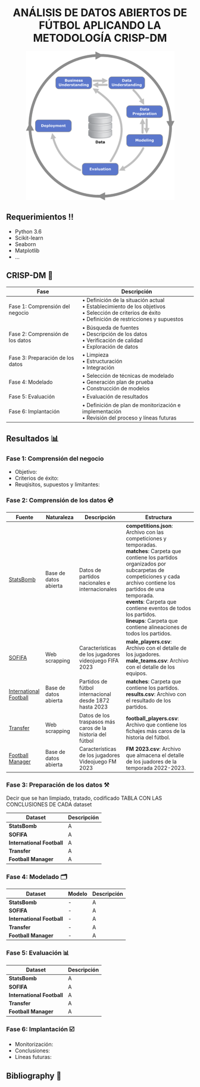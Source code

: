 <h1 align="center">ANÁLISIS DE DATOS ABIERTOS DE FÚTBOL APLICANDO LA METODOLOGÍA CRISP-DM</h1>

<p align="center">
<img src="resources/CRISP-DM.png" alt="CRISP-DM" width="" height="400">
</p>

## Requerimientos ‼️
* Python 3.6
* Scikit-learn
* Seaborn
* Matplotlib
* ...

## CRISP-DM 📝
| Fase                             | Descripción                                                                                                                                                 |
|----------------------------------|-------------------------------------------------------------------------------------------------------------------------------------------------------------|
| Fase 1: Comprensión del negocio  | • Definición de la situación actual<br>• Establecimiento de los objetivos<br>• Selección de criterios de éxito<br>• Definición de restricciones y supuestos |
| Fase 2: Comprensión de los datos | • Búsqueda de fuentes<br>• Descripción de los datos<br>• Verificación de calidad<br>• Exploración de datos                                                  |
| Fase 3: Preparación de los datos | • Limpieza<br>• Estructuración<br>• Integración                                                                                                             |
| Fase 4: Modelado                 | • Selección de técnicas de modelado<br>• Generación plan de prueba<br>• Construcción de modelos                                                             |
| Fase 5: Evaluación               | • Evaluación de resultados                                                                                                                                  |
| Fase 6: Implantación             | • Definición de plan de monitorización e implementación<br>• Revisión del proceso y líneas futuras                                                          |

## Resultados 📊
### Fase 1: Comprensión del negocio
- Objetivo: 
- Criterios de éxito:
- Reuqisitos, supuestos y limitantes:

### Fase 2: Comprensión de los datos 💿
| Fuente | Naturaleza | Descripción | Estructura                                                                                                                                                                                                                                                                                                                                                           |
| --- | --- | --- |----------------------------------------------------------------------------------------------------------------------------------------------------------------------------------------------------------------------------------------------------------------------------------------------------------------------------------------------------------------------|
| [StatsBomb](https://statsbomb.com/es/) | Base de datos abierta | Datos de partidos nacionales e internacionales | **competitions.json**: Archivo con las competiciones y temporadas.<br>**matches**: Carpeta que contiene los partidos organizados por subcarpetas de competiciones y cada archivo contiene los partidos de una temporada.<br>**events**: Carpeta que contiene eventos de todos los partidos.<br>**lineups**: Carpeta que contiene alineaciones de todos los partidos. |
| [SOFIFA](https://sofifa.com) | Web scrapping | Características de los jugadores videojuego FIFA 2023 | **male_players.csv**: Archivo con el detalle de los jugadores.<br>**male_teams.csv**: Archivo con el detalle de los equipos.                                                                                                                                                                                                                                         |
| [International Football](https://www.kaggle.com/datasets/martj42/international-football-results-from-1872-to-2017) | Base de datos abierta | Partidos de fútbol internacional desde 1872 hasta 2023 | **matches**: Carpeta que contiene los partidos.<br>**results.csv**: Archivo con el resultado de los partidos.                                                                                                                                                                                                                                                        |
| [Transfer](https://es.wikipedia.org/wiki/Anexo:Fichajes_más_caros_de_la_historia_del_fútbol#:~:text=Neymar%2C%20el%20fichaje%20más%20caro,del%20Paris%20Saint%2DGermain%20F.%20C.) | Web scrapping | Datos de los traspasos más caros de la historia del fútbol | **football_players.csv**: Archivo que contiene los fichajes más caros de la historia del fútbol.                                                                                                                                                                                                                                                                     |
| [Football Manager](https://www.kaggle.com/datasets/platinum22/foot-ball-manager-2023-dataset) | Base de datos abierta | Características de los jugadores Videojuego FM 2023 | **FM 2023.csv**: Archivo que almacena el detalle de los juadores de la temporada 2022-2023.                                                                                                                                                                                                                                                                          |

### Fase 3: Preparación de los datos ⚒️
Decir que se han limpiado, tratado, codificado
TABLA CON LAS CONCLUSIONES DE CADA dataset

| Dataset                    | Descripción |
|----------------------------|-------------|
| **StatsBomb**              | A           |
| **SOFIFA**                 | A           |
| **International Football** | A           |
| **Transfer**               | A           |
| **Football Manager**       | A           |

### Fase 4: Modelado 🗂️
| Dataset                    | Modelo | Descripción |
|----------------------------|--------|-------------|
| **StatsBomb**              | -      | A           |
| **SOFIFA**                 | -      | A           |
| **International Football** | -      | A           |
| **Transfer**               | -      | A           |
| **Football Manager**       | -      | A           |

### Fase 5: Evaluación 📊
| Dataset                    | Descripción |
|----------------------------|-------------|
| **StatsBomb**              | A           |
| **SOFIFA**                 | A           |
| **International Football** | A           |
| **Transfer**               | A           |
| **Football Manager**       | A           |

### Fase 6: Implantación ☑️
- Monitorización:
- Conclusiones:
- Líneas futuras:

## Bibliography 📖

